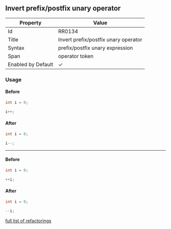 ## Invert prefix/postfix unary operator

| Property           | Value                                |
| ------------------ | ------------------------------------ |
| Id                 | RR0134                               |
| Title              | Invert prefix/postfix unary operator |
| Syntax             | prefix/postfix unary expression      |
| Span               | operator token                       |
| Enabled by Default | &#x2713;                             |

### Usage

#### Before

```csharp
int i = 0;

i++;
```

#### After

```csharp
int i = 0;

i--;
```
___
#### Before

```csharp
int i = 0;

++i;
```

#### After

```csharp
int i = 0;

--i;
```

[full list of refactorings](Refactorings.md)